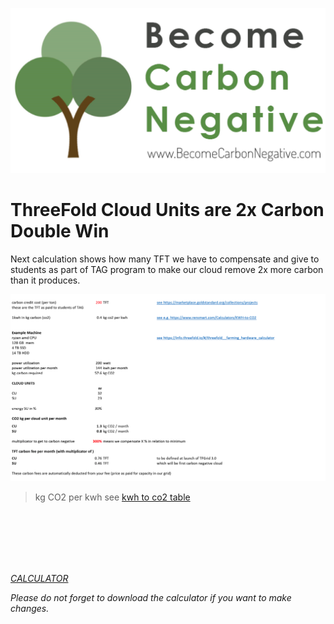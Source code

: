 ![](img/carbon_negative.png)

# ThreeFold Cloud Units are 2x Carbon Double Win

Next calculation shows how many TFT we have to compensate and give to students as part of TAG program to make our cloud remove 2x more carbon than it produces.

![](img/cloud_units_carbon_negative.png)


> kg CO2 per kwh see [kwh to co2 table](kwh_co2)

<br>
<br>
<br>
<br>
<br>

*[CALCULATOR](https://secure.threefold.tech/sheet/#/2/sheet/view/mz3OfqJr1afDf-3bqOKpnGhmDL3zX1ctFXL8YMZpxqw/)*

*Please do not forget to download the calculator if you want to make changes.*

